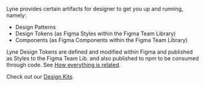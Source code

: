 <lyne-title level="1" text="Designing with Lyne" class="page-title"></lyne-title>

Lyne provides certain artifacts for designer to get you up and running, namely:

* Design Patterns
* Design Tokens (as Figma Styles within the Figma Team Library)
* Components (as Figma Components within the Figma Team Library)

Lyne Design Tokens are defined and modified within Figma and published as Styles to the Figma Team Lib. and also published to npm to be consumed through code. See [How everything is related](/about/how-lyne-works#how-everything-is-related).

Check out our [Design Kits](/designing/design-kits).
